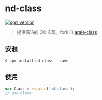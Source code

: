 # nd-class

[![spm version](http://spm.crossjs.com/badge/nd-class)](http://spm.crossjs.com/package/nd-class)

> 提供简洁的 OO 实现。fork 自 [arale-class](https://github.com/aralejs/class)

## 安装

```
$ spm install nd-class --save
```

## 使用

```js
var Class = require('nd-class');
// use Class
```
